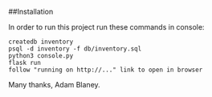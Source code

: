 ##Installation

In order to run this project run these commands in console:

```
createdb inventory
psql -d inventory -f db/inventory.sql
python3 console.py
flask run
follow "running on http://..." link to open in browser
```

Many thanks, Adam Blaney.
